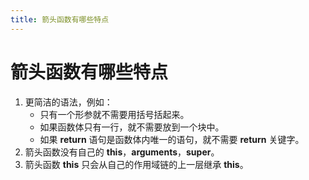 ```yaml
---
title: 箭头函数有哪些特点
---
```


# 箭头函数有哪些特点

1. 更简洁的语法，例如：
   - 只有一个形参就不需要用括号括起来。
   - 如果函数体只有一行，就不需要放到一个块中。
   - 如果 **return** 语句是函数体内唯一的语句，就不需要 **return** 关键字。
2. 箭头函数没有自己的 **this**，**arguments**，**super**。
3. 箭头函数 **this** 只会从自己的作用域链的上一层继承 **this**。